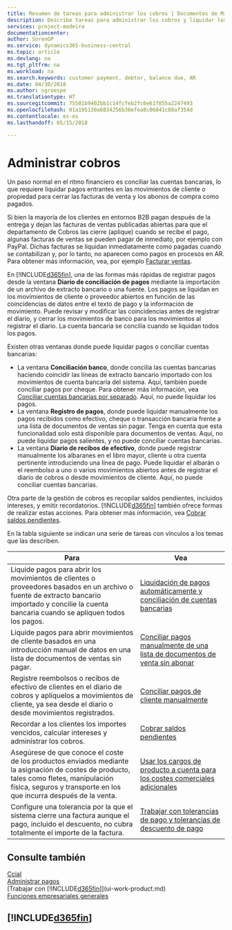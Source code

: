```yaml
---
title: Resumen de tareas para administrar los cobros | Documentos de Microsoft
description: Describe tareas para administrar los cobros y liquidar los pagos en los movimientos de cliente o proveedor.
services: project-madeira
documentationcenter: 
author: SorenGP
ms.service: dynamics365-business-central
ms.topic: article
ms.devlang: na
ms.tgt_pltfrm: na
ms.workload: na
ms.search.keywords: customer payment, debtor, balance due, AR
ms.date: 04/30/2018
ms.author: sgroespe
ms.translationtype: HT
ms.sourcegitcommit: 75501b9402bb1c14fcfeb2fc6e61f055a2247493
ms.openlocfilehash: 01a195130a6834256b30efea8c06841c88af354d
ms.contentlocale: es-es
ms.lasthandoff: 05/15/2018

---
```

# <a name="managing-receivables"></a>Administrar cobros
Un paso normal en el ritmo financiero es conciliar las cuentas bancarias, lo que requiere liquidar pagos entrantes en las movimientos de cliente o propiedad para cerrar las facturas de venta y los abonos de compra como pagados.

Si bien la mayoría de los clientes en entornos B2B pagan después de la entrega y dejan las facturas de ventas publicadas abiertas para que el departamento de Cobros las cierre (aplique) cuando se recibe el pago, algunas facturas de ventas se pueden pagar de inmediato, por ejemplo con PayPal. Dichas facturas se liquidan inmediatamente como pagadas cuando se contabilizan y, por lo tanto, no aparecen como pagos en procesos en AR. Para obtener más información, vea, por ejemplo [Facturar ventas](sales-how-invoice-sales.md).  

En [!INCLUDE[d365fin](includes/d365fin_md.md)], una de las formas más rápidas de registrar pagos desde la ventana **Diario de conciliación de pagos** mediante la importación de un archivo de extracto bancario o una fuente. Los pagos se liquidan en los movimientos de cliente o proveedor abiertos en función de las coincidencias de datos entre el texto de pago y la información de movimiento. Puede revisar y modificar las coincidencias antes de registrar el diario, y cerrar los movimientos de banco para los movimientos al registrar el diario. La cuenta bancaria se concilia cuando se liquidan todos los pagos.

Existen otras ventanas donde puede liquidar pagos o conciliar cuentas bancarias:

* La ventana **Conciliación banco**, donde concilia las cuentas bancarias haciendo coincidir las líneas de extracto bancario importado con los movimientos de cuenta bancaria del sistema. Aquí, también puede conciliar pagos por cheque. Para obtener más información, vea [Conciliar cuentas bancarias por separado](bank-how-reconcile-bank-accounts-separately.md). Aquí, no puede liquidar los pagos.
* La ventana **Registro de pagos**, donde puede liquidar manualmente los pagos recibidos como efectivo, cheque o transacción bancaria frente a una lista de documentos de ventas sin pagar. Tenga en cuenta que esta funcionalidad solo está disponible para documentos de ventas. Aquí, no puede liquidar pagos salientes, y no puede conciliar cuentas bancarias.
* La ventana **Diario de recibos de efectivo**, donde puede registrar manualmente los albaranes en el libro mayor, cliente u otra cuenta pertinente introduciendo una línea de pago. Puede liquidar el albarán o el reembolso a uno o varios movimientos abiertos antes de registrar el diario de cobros o desde movimientos de cliente. Aquí, no puede conciliar cuentas bancarias.  

Otra parte de la gestión de cobros es recopilar saldos pendientes, incluidos intereses, y emitir recordatorios. [!INCLUDE[d365fin](includes/d365fin_md.md)] también ofrece formas de realizar estas acciones. Para obtener más información, vea [Cobrar saldos pendientes](receivables-collect-outstanding-balances.md).  

En la tabla siguiente se indican una serie de tareas con vínculos a los temas que las describen.  

| Para | Vea |
| --- | --- |
| Liquide pagos para abrir los movimientos de clientes o proveedores basados en un archivo o fuente de extracto bancario importado y concilie la cuenta bancaria cuando se apliquen todos los pagos. |[Liquidación de pagos automáticamente y conciliación de cuentas bancarias](receivables-apply-payments-auto-reconcile-bank-accounts.md) |
| Liquide pagos para abrir movimientos de cliente basados en una introducción manual de datos en una lista de documentos de ventas sin pagar. |[Conciliar pagos manualmente de una lista de documentos de venta sin abonar](receivables-how-reconcile-customer-payments-list-unpaid-sales-documents.md) |
| Registre reembolsos o recibos de efectivo de clientes en el diario de cobros y aplíquelos a movimientos de cliente, ya sea desde el diario o desde movimientos registrados. |[Conciliar pagos de cliente manualmente](receivables-how-apply-sales-transactions-manually.md) |
| Recordar a los clientes los importes vencidos, calcular intereses y administrar los cobros. |[Cobrar saldos pendientes](receivables-collect-outstanding-balances.md) |
|Asegúrese de que conoce el coste de los productos enviados mediante la asignación de costes de producto, tales como fletes, manipulación física, seguros y transporte en los que incurra después de la venta.|[Usar los cargos de producto a cuenta para los costes comerciales adicionales](payables-how-assign-item-charges.md)|
|Configure una tolerancia por la que el sistema cierre una factura aunque el pago, incluido el descuento, no cubra totalmente el importe de la factura.|[Trabajar con tolerancias de pago y tolerancias de descuento de pago](finance-payment-tolerance-and-payment-discount-tolerance.md)|
## <a name="see-also"></a>Consulte también
[Ccial](sales-manage-sales.md)  
[Administrar pagos](payables-manage-payables.md)  
[Trabajar con [!INCLUDE[d365fin](includes/d365fin_md.md)]](ui-work-product.md)  
[Funciones empresariales generales](ui-across-business-areas.md)

## [!INCLUDE[d365fin](includes/free_trial_md.md)]  
 

